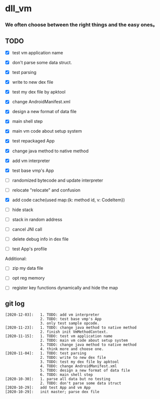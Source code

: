 # dll_vm

### We often choose between the right things and the easy ones。

## TODO
  + [x] test vm application name
  + [x] don't parse some data struct.
  + [x] test parsing
  + [x] write to new dex file
  + [x] test my dex file by apktool
  + [x] change AndroidManifest.xml
  + [x] design a new format of data file
  + [x] main shell step
  + [x] main vm code about setup system
  + [x] test repackaged App
  + [x] change java method to native method
  + [x] add vm interpreter
  + [x] test base vmp's App
  + [ ] randomized bytecode and update interpreter
  + [ ] relocate "relocate" and confusion
  + [x] add code cache(used map:{k: method id, v: CodeItem})
  + [ ] hide stack
  + [ ] stack in random address
  + [ ] cancel JNI call
  + [ ] delete debug info in dex file
  + [ ] test App's profile
  
  
  Additional:
  + [ ] zip my data file
  + [ ] opt reg memory
  + [ ] register key functions dynamically and hide the map
  

## git log
    [2020-12-03]:   1. TODO: add vm interpreter
                    2. TODO: test base vmp's App
                    3. only test sample opcode.
    [2020-11-23]:   1. TODO: change java method to native method
                    2. finish init VmMethodContext.
    [2020-11-15]:   1. TODO: test vm application name
                    2. TODO: main vm code about setup system
                    3. TODO: change java method to native method
                    4. think more and choose one.
    [2020-11-04]:   1. TODO: test parsing
                    2. TODO: write to new dex file
                    3. TODO: test my dex file by apktool
                    4. TODO: change AndroidManifest.xml
                    5. TODO: design a new format of data file
                    6. TODO: main shell step
    [2020-10-30]:   1. parse all data but no testing 
                    2. TODO: don't parse some data struct
    [2020-10-29]:   add test App and vm App
    [2020-10-29]:   init master; parse dex file
